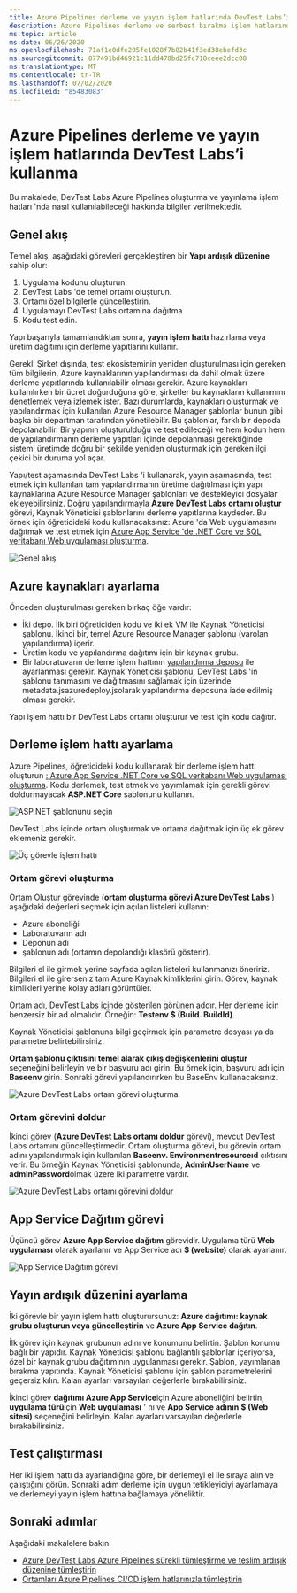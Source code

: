 ```yaml
---
title: Azure Pipelines derleme ve yayın işlem hatlarında DevTest Labs’i kullanma
description: Azure Pipelines derleme ve serbest bırakma işlem hatlarında Azure DevTest Labs nasıl kullanacağınızı öğrenin.
ms.topic: article
ms.date: 06/26/2020
ms.openlocfilehash: 71af1e0dfe205fe1028f7b82b41f3ed38ebefd3c
ms.sourcegitcommit: 877491bd46921c11dd478bd25fc718ceee2dcc08
ms.translationtype: MT
ms.contentlocale: tr-TR
ms.lasthandoff: 07/02/2020
ms.locfileid: "85483083"
---
```

# <a name="use-devtest-labs-in-azure-pipelines-build-and-release-pipelines"></a>Azure Pipelines derleme ve yayın işlem hatlarında DevTest Labs’i kullanma
Bu makalede, DevTest Labs Azure Pipelines oluşturma ve yayınlama işlem hatları 'nda nasıl kullanılabileceği hakkında bilgiler verilmektedir. 

## <a name="overall-flow"></a>Genel akış
Temel akış, aşağıdaki görevleri gerçekleştiren bir **Yapı ardışık düzenine** sahip olur:

1. Uygulama kodunu oluşturun.
1. DevTest Labs 'de temel ortamı oluşturun.
1. Ortamı özel bilgilerle güncelleştirin.
1. Uygulamayı DevTest Labs ortamına dağıtma
1. Kodu test edin. 

Yapı başarıyla tamamlandıktan sonra, **yayın işlem hattı** hazırlama veya üretim dağıtımı için derleme yapıtlarını kullanır. 

Gerekli Şirket dışında, test ekosisteminin yeniden oluşturulması için gereken tüm bilgilerin, Azure kaynaklarının yapılandırması da dahil olmak üzere derleme yapıtlarında kullanılabilir olması gerekir. Azure kaynakları kullanılırken bir ücret doğurduğuna göre, şirketler bu kaynakların kullanımını denetlemek veya izlemek ister. Bazı durumlarda, kaynakları oluşturmak ve yapılandırmak için kullanılan Azure Resource Manager şablonlar bunun gibi başka bir departman tarafından yönetilebilir. Bu şablonlar, farklı bir depoda depolanabilir. Bir yapının oluşturulduğu ve test edileceği ve hem kodun hem de yapılandırmanın derleme yapıtları içinde depolanması gerektiğinde sistemi üretimde doğru bir şekilde yeniden oluşturmak için gereken ilgi çekici bir duruma yol açar. 

Yapı/test aşamasında DevTest Labs 'i kullanarak, yayın aşamasında, test etmek için kullanılan tam yapılandırmanın üretime dağıtılması için yapı kaynaklarına Azure Resource Manager şablonları ve destekleyici dosyalar ekleyebilirsiniz. Doğru yapılandırmayla **Azure DevTest Labs ortamı oluştur** görevi, Kaynak Yöneticisi şablonlarını derleme yapıtlarına kaydeder. Bu örnek için öğreticideki kodu kullanacaksınız: Azure 'da Web uygulamasını dağıtmak ve test etmek için [Azure App Service 'de .NET Core ve SQL veritabanı Web uygulaması oluşturma](../app-service/app-service-web-tutorial-dotnetcore-sqldb.md).

![Genel akış](./media/use-devtest-labs-build-release-pipelines/overall-flow.png)

## <a name="set-up-azure-resources"></a>Azure kaynakları ayarlama
Önceden oluşturulması gereken birkaç öğe vardır:

- İki depo. İlk biri öğreticiden kodu ve iki ek VM ile Kaynak Yöneticisi şablonu. İkinci bir, temel Azure Resource Manager şablonu (varolan yapılandırma) içerir.
- Üretim kodu ve yapılandırma dağıtımı için bir kaynak grubu.
- Bir laboratuvarın derleme işlem hattının [yapılandırma deposu](devtest-lab-create-environment-from-arm.md) ile ayarlanması gerekir. Kaynak Yöneticisi şablonu, DevTest Labs 'in şablonu tanımasını ve dağıtmasını sağlamak için üzerinde metadata.jsazuredeploy.jsolarak yapılandırma deposuna iade edilmiş olması gerekir.

Yapı işlem hattı bir DevTest Labs ortamı oluşturur ve test için kodu dağıtır.

## <a name="set-up-a-build-pipeline"></a>Derleme işlem hattı ayarlama
Azure Pipelines, öğreticideki kodu kullanarak bir derleme işlem hattı oluşturun [: Azure App Service .NET Core ve SQL veritabanı Web uygulaması oluşturma](../app-service/app-service-web-tutorial-dotnetcore-sqldb.md). Kodu derlemek, test etmek ve yayımlamak için gerekli görevi doldurmayacak **ASP.NET Core** şablonunu kullanın.

![ASP.NET şablonunu seçin](./media/use-devtest-labs-build-release-pipelines/select-asp-net.png)

DevTest Labs içinde ortam oluşturmak ve ortama dağıtmak için üç ek görev eklemeniz gerekir.

![Üç görevle işlem hattı](./media/use-devtest-labs-build-release-pipelines/pipeline-tasks.png)

### <a name="create-environment-task"></a>Ortam görevi oluşturma
Ortam Oluştur görevinde (**ortam oluşturma görevi Azure DevTest Labs** ) aşağıdaki değerleri seçmek için açılan listeleri kullanın:

- Azure aboneliği
- Laboratuvarın adı
- Deponun adı
- şablonun adı (ortamın depolandığı klasörü gösterir). 

Bilgileri el ile girmek yerine sayfada açılan listeleri kullanmanızı öneririz. Bilgileri el ile girerseniz tam Azure Kaynak kimliklerini girin. Görev, kaynak kimlikleri yerine kolay adları görüntüler. 

Ortam adı, DevTest Labs içinde gösterilen görünen addır. Her derleme için benzersiz bir ad olmalıdır. Örneğin: **Testenv $ (Build. BuildId)**. 

Kaynak Yöneticisi şablonuna bilgi geçirmek için parametre dosyası ya da parametre belirtebilirsiniz. 

**Ortam şablonu çıktısını temel alarak çıkış değişkenlerini oluştur** seçeneğini belirleyin ve bir başvuru adı girin. Bu örnek için, başvuru adı için **Baseenv** girin. Sonraki görevi yapılandırırken bu BaseEnv kullanacaksınız. 

![Azure DevTest Labs ortam görevi oluşturma](./media/use-devtest-labs-build-release-pipelines/create-environment.png)

### <a name="populate-environment-task"></a>Ortam görevini doldur
İkinci görev (**Azure DevTest Labs ortamı doldur** görevi), mevcut DevTest Labs ortamını güncelleştirmedir. Ortam oluşturma görevi, bu görevin ortam adını yapılandırmak için kullanılan **Baseenv. Environmentresourceıd** çıktısını verir. Bu örneğin Kaynak Yöneticisi şablonunda, **AdminUserName** ve **adminPassword**olmak üzere iki parametre vardır. 

![Azure DevTest Labs ortamı görevini doldur](./media/use-devtest-labs-build-release-pipelines/populate-environment.png)

## <a name="app-service-deploy-task"></a>App Service Dağıtım görevi
Üçüncü görev **Azure App Service dağıtım** görevidir. Uygulama türü **Web uygulaması** olarak ayarlanır ve App Service adı **$ (website)** olarak ayarlanır.

![App Service Dağıtım görevi](./media/use-devtest-labs-build-release-pipelines/app-service-deploy.png)

## <a name="set-up-release-pipeline"></a>Yayın ardışık düzenini ayarlama
İki görevle bir yayın işlem hattı oluşturursunuz: **Azure dağıtımı: kaynak grubu oluşturun veya güncelleştirin** ve **Azure App Service dağıtın**. 

İlk görev için kaynak grubunun adını ve konumunu belirtin. Şablon konumu bağlı bir yapıdır. Kaynak Yöneticisi şablonu bağlantılı şablonlar içeriyorsa, özel bir kaynak grubu dağıtımının uygulanması gerekir. Şablon, yayımlanan bırakma yapıtında. Kaynak Yöneticisi şablonu için şablon parametrelerini geçersiz kılın. Kalan ayarları varsayılan değerlerle bırakabilirsiniz. 

İkinci görev **dağıtımı Azure App Service**için Azure aboneliğini belirtin, **uygulama türü**için **Web uygulaması** ' nı ve **App Service adının** **$ (Web sitesi)** seçeneğini belirleyin. Kalan ayarları varsayılan değerlerle bırakabilirsiniz. 

## <a name="test-run"></a>Test çalıştırması
Her iki işlem hattı da ayarlandığına göre, bir derlemeyi el ile sıraya alın ve çalıştığını görün. Sonraki adım derleme için uygun tetikleyiciyi ayarlamaya ve derlemeyi yayın işlem hattına bağlamaya yöneliktir.

## <a name="next-steps"></a>Sonraki adımlar
Aşağıdaki makalelere bakın:

- [Azure DevTest Labs Azure Pipelines sürekli tümleştirme ve teslim ardışık düzenine tümleştirin](devtest-lab-integrate-ci-cd.md)
- [Ortamları Azure Pipelines CI/CD işlem hatlarınızla tümleştirin](integrate-environments-devops-pipeline.md)
